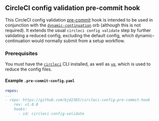 ## CircleCI config validation pre-commit hook

This CircleCI config validation [pre-commit](https://github.com/pre-commit/pre-commit) hook is intended to be used in conjunction with the [`dynamic-continuation`](https://github.com/bjd2385/dynamic-continuation-orb) orb (although this is not required). It extends the usual `circleci config validate` step by further validating a reduced config, excluding the default config, which dynamic-continuation would normally submit from a setup workflow.

### Prerequisites

You must have the [`circleci`](https://circleci.com/docs/2.0/local-cli/) CLI installed, as well as [`yq`](https://github.com/mikefarah/yq#install), which is used to reduce the config files.

#### Example `.pre-commit-config.yaml`

```yaml
repos:
...
- repo: https://github.com/bjd2385/circleci-config-pre-commit-hook
    rev: v1.0.0
    hooks:
      - id: circleci-config-validate
```
